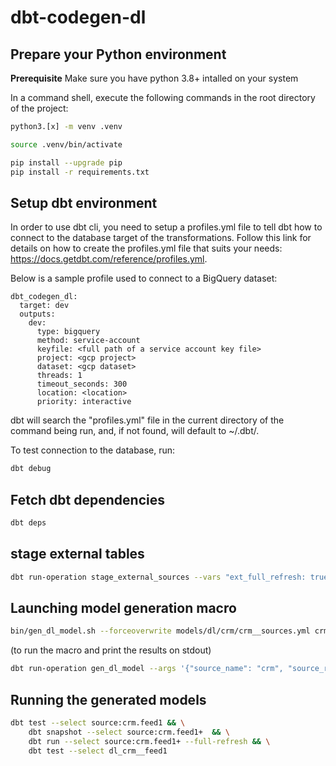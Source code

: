 # dbt-codegen-dl
## Prepare your Python environment
**Prerequisite** Make sure you have python 3.8+ intalled on your system

In a command shell, execute the following commands in the root directory of the project:
```bash
python3.[x] -m venv .venv

source .venv/bin/activate

pip install --upgrade pip
pip install -r requirements.txt
```

## Setup dbt environment
In order to use dbt cli, you need to setup a profiles.yml file to tell dbt how to connect to the database target of the transformations. Follow this link for details on how to create the profiles.yml file that suits your needs: https://docs.getdbt.com/reference/profiles.yml.

Below is a sample profile used to connect to a BigQuery dataset:
```
dbt_codegen_dl:
  target: dev
  outputs:
    dev:
      type: bigquery
      method: service-account
      keyfile: <full path of a service account key file>
      project: <gcp project>
      dataset: <gcp dataset>
      threads: 1
      timeout_seconds: 300
      location: <location>
      priority: interactive
```
dbt will search the "profiles.yml" file in the current directory of the command being run, and, if not found, will default to ~/.dbt/.

To test connection to the database, run:
```bash
dbt debug
```

## Fetch dbt dependencies
```bash
dbt deps
```

## stage external tables
```bash
dbt run-operation stage_external_sources --vars "ext_full_refresh: true"
```

## Launching model generation macro
```bash
bin/gen_dl_model.sh --forceoverwrite models/dl/crm/crm__sources.yml crm feed1
```

(to run the macro and print the results on stdout)
```bash
dbt run-operation gen_dl_model --args '{"source_name": "crm", "source_relation": "feed1"}'
```

## Running the generated models
```bash
dbt test --select source:crm.feed1 && \
    dbt snapshot --select source:crm.feed1+  && \
    dbt run --select source:crm.feed1+ --full-refresh && \
    dbt test --select dl_crm__feed1
```
